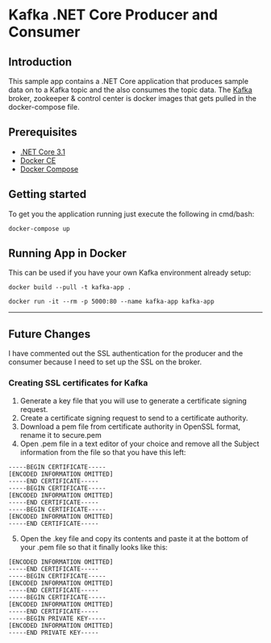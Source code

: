 # Kafka .NET Core Producer and Consumer 

## Introduction
This sample app contains a .NET Core application that produces sample data on to a Kafka topic and the also consumes the topic data. The [Kafka](https://kafka.apache.org/) broker, zookeeper & control center is docker images that gets pulled in the docker-compose file.

## Prerequisites
* [.NET Core 3.1](https://dotnet.microsoft.com/download/dotnet-core/3.1)
* [Docker CE](https://docs.docker.com/docker-for-windows/install/)
* [Docker Compose](https://docs.docker.com/compose/install/)

## Getting started
To get you the application running just execute the following in cmd/bash:
```
docker-compose up
```

## Running App in Docker
This can be used if you have your own Kafka environment already setup:

```
docker build --pull -t kafka-app .
```
```
docker run -it --rm -p 5000:80 --name kafka-app kafka-app
```
___
## Future Changes
I have commented out the SSL authentication for the producer and the consumer because I need to set up the SSL on the broker.
### Creating SSL certificates for Kafka
1. Generate a key file that you will use to generate a certificate signing request.
2. Create a certificate signing request to send to a certificate authority.
3. Download a pem file from certificate authority in OpenSSL format, rename it to secure.pem
4. Open .pem file in a text editor of your choice and remove all the Subject information from the file so that you have this left:
```
-----BEGIN CERTIFICATE-----
[ENCODED INFORMATION OMITTED]
-----END CERTIFICATE-----
-----BEGIN CERTIFICATE-----
[ENCODED INFORMATION OMITTED]
-----END CERTIFICATE-----
-----BEGIN CERTIFICATE-----
[ENCODED INFORMATION OMITTED]
-----END CERTIFICATE-----
```

5. Open the .key file and copy its contents and paste it at the bottom of your .pem file so that it finally looks like this:
```
[ENCODED INFORMATION OMITTED]
-----END CERTIFICATE-----
-----BEGIN CERTIFICATE-----
[ENCODED INFORMATION OMITTED]
-----END CERTIFICATE-----
-----BEGIN CERTIFICATE-----
[ENCODED INFORMATION OMITTED]
-----END CERTIFICATE-----
-----BEGIN PRIVATE KEY-----
[ENCODED INFORMATION OMITTED]
-----END PRIVATE KEY-----
```
